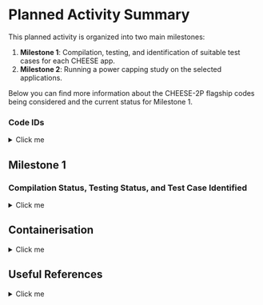 # Planned Activity Summary

This planned activity is organized into two main milestones:

1. **Milestone 1**: Compilation, testing, and identification of suitable test cases for each CHEESE app.
2. **Milestone 2**: Running a power capping study on the selected applications.

Below you can find more information about the CHEESE-2P flagship codes being considered and the current status for Milestone 1.

### Code IDs

<details>
  <summary>Click me</summary>

| Code                                                         | Domain                                  | Description                                                                                                                                                                                                                                                                                | Version | Dependencies                                                                                   |
|--------------------------------------------------------------|-----------------------------------------|--------------------------------------------------------------------------------------------------------------------------------------------------------------------------------------------------------------------------------------------------------------------------------------------|---------|------------------------------------------------------------------------------------------------|
| [FALL3D](applications/fall3d/README.md)                     | Physical Volcanology                    | Simulates the transport and deposition of volcanic ash/tephra produced by explosive eruptions.                                                                                                                                                                                      | 9.0.1   | Fortran, (MPI), OpenACC (NVFortran), netCDF-Fortran with netCDF-4 support, (PnetCDF)                                                |
| [SPECFEM3D_Cartesian](https://github.com/SPECFEM/specfem3d)  | Computational Seismology                | Simulates acoustic (fluid), elastic (solid), coupled acoustic/elastic, poroelastic seismic wave propagation in any type of conforming mesh of hexahedra.                                                                                                                  | v4.1.1  | Fortran2003, (CUDA), (MPI), (CUBIT), (SCOTCH), (ADIOS), (HDF5)                                                         |
| [SPECFEM3D_GLOBE](https://github.com/SPECFEM/specfem3d_globe)| Computational Seismology                | Simulates global and regional (continental-scale) seismic wave propagation.                                                                                                                                                                                                | -       | Fortran, MPI                                                                                    |
| [XSHELLS](applications/xshells/README.md)                   | Magneto-Hydrodynamics (Earth’s Interior)| Simulates geophysical and astrophysical flows in rotating spherical shells, including magnetic field generation and evolution in magneto-hydrodynamic contexts.                                                                                                                     | -       | NVHPC, Vulkan FFT, MPI                                                                          |
| seissol                                                      | -                                       | -                                                                                                                                                                                                                                                                                          | -       | -                                                                                              |
| elmer-ice                                                    | -                                       | -                                                                                                                                                                                                                                                                                          | -       | -                                                                                              |
| exa-hype                                                     | -                                       | -                                                                                                                                                                                                                                                                                          | -       | -                                                                                              |

---

## Backup Codes

The following codes are to be considered if any of the main targeted codes does not come through

| Code                                                          | Domain                     | Description                                                                                                                                                              | Version | Dependencies |
|---------------------------------------------------------------|----------------------------|--------------------------------------------------------------------------------------------------------------------------------------------------------------------------|---------|--------------|
| [TANDEM](https://tandem.readthedocs.io/en/latest/)            | Computational Seismology  | A scalable discontinuous Galerkin code on unstructured curvilinear grids for linear elasticity problems and sequences of earthquakes and aseismic slip                  | -       | C++, Petsc   |



</details>

## Milestone 1

### Compilation Status, Testing Status, and Test Case Identified


<details>
  <summary>Click me</summary>

| Code                                                                    | leonardo-baremetal                                                         | leonardo-container | thea-baremetal | thea-container | Validation Test | Test Case Identified |
|-------------------------------------------------------------------------|-----------------------------------------------------------------------------|--------------------|----------------|----------------|-----------------|----------------------|
| [FALL3D](applications/fall3d/README.md)                                 | :heavy_check_mark:                                                                         | :heavy_check_mark:                   |:heavy_check_mark:              | :heavy_check_mark:            |      :heavy_check_mark:            | :heavy_check_mark:                   |
| [SPECFEM3D_Cartesian](https://github.com/SPECFEM/specfem3d)              | :heavy_check_mark:                                                                          | :heavy_check_mark:       | :heavy_check_mark:   | :heavy_check_mark:    |      :heavy_check_mark:       | :heavy_check_mark:, Fine tuning problem size                  | 
| [XSHELLS](applications/xshells/README.md)                              | :heavy_check_mark:                                                                             | :heavy_check_mark:           |:heavy_check_mark:    | :heavy_check_mark:       |      :heavy_check_mark:             | :heavy_check_mark:, checking for numerical instability                  |
| [Seissol](applications/seissol/local_docker_build_singularity_image.md)                                 | :heavy_check_mark:                                                                          | Not Started                 | Not Started            | Ongoing             |      Ongoing          | :heavy_check_mark:                   |
| [ExaHype](https://gitlab.lrz.de/exahype/ExaHyPE-Engine)                                 | Not Started                                                                          | Not Started                 | Not Started            | Ongoing             |      Ongoing          | Meeting scheduled to discuss                   |
| [ELMER_ICE](https://elmerice.elmerfem.org/)            | Not Started                                                                          | Not started        | Not started    | Not started    |        Not started          | :heavy_check_mark:, Waiting Data From Developers                   |

**Backup**

| Code                                                                    | leonardo-baremetal                                                         | leonardo-container | thea-baremetal | thea-container | Validation Test | Test Case Identified |
|-------------------------------------------------------------------------|-----------------------------------------------------------------------------|--------------------|----------------|----------------|-----------------|----------------------|
| [SPECFEM3D_GLOBE](https://github.com/SPECFEM/specfem3d_globe)            | :heavy_check_mark:                                                                         | Not started        | Not started    | Not started    |        Not started          | :heavy_check_mark:, Waiting Data From Developers                   |
| [TANDEM](https://tandem.readthedocs.io/en/latest/)                      | Ok                                                                          | Not started        | Ok             | Not started    |         Not started        | Backup if no response from XSHELLS                   |



_Note: The table will be updated as we make progress. Once the applications are successfully compiled and tested, suitable test cases will be chosen and documented._

</details>


## Containerisation 


<details>
  <summary>Click me</summary>

- [NVIDIA HPC SDK](https://ngc.nvidia.com/catalog/containers/nvidia:nvhpc) containers are available on NGC. Two types of containers are provided, "devel" containers which contain the entire HPC SDK development environment, and "runtime" container which include only the components necessary to redistribute software built with the HPC SDK. Some care must will have to be taken in ensuring the UCX library has been configured with all communication mechanmism of interest, eg. `cuda_ipc`, `gdrcopy`. Alternatively one can install all the stack using the HPCCM building blocks, see for example [Generic recipe to build a OFED+UCX+MPI+CUDA container environment](https://github.com/NVIDIA/hpc-container-maker/blob/master/recipes/osu_benchmarks/common.py)
- [HPC CONTAINER MAKER DOCS](https://docs.nvidia.com/hpc-sdk//hpc-sdk-container/index.html)
- [NVIDIA HPC SDK CATALOG - NVIDIA GPU Cloud](https://catalog.ngc.nvidia.com/orgs/nvidia/containers/nvhpc/tags)

## Important considerations 

**Note** The dataset should be typically mounted from the host into the running container. Including datasets in the container image is bad practice and is not recommended. Datasets can be large and bloat the size of the container image and are often specific to a particular usage. https://docs.nvidia.com/hpc-sdk//hpc-sdk-container/index.html#multi-architecture-support

However, this raises an important question about reproducibility aspects. We are not developing a tutorial. In order to have our work fully reproducible we must also make available the data input (input files, mesh files and so on). We will have to consider whether actually embedding this input data in the image or alternatively make it available somewhere. In CINECA we do not have a registry for the images and thush we will probably have to resort to Docker Hub or Singularity Hub. For the data we also need to find a solution. Git lfs pointers to remote repositories like FALL3D does are out of the question as they are not under our direct control and we can not ensure they will still be there in the future

</details>

## Useful References

<details>
  <summary>Click me</summary>
  
  - **Specfem3d**
    - [SPECFEM3D won the Gordon Bell award for best performance at the SuperComputing 2003](https://dl.acm.org/doi/10.1145/1048935.1050155)
  - **Reproducibility with Containers**
    - [The Scientific Filesystem](https://doi.org/10.1093/gigascience/giy023)
  - **Power Capping**  
    - [Understanding the Impact of Dynamic Power Capping on Application Progress](https://gitlab.hpc.cineca.it/cheese2p-hls/power-capping/-/blob/thea/fall3d/specfem/PowerCapping.md)
  - **GraceHopper**
    - [Understanding Data Movement in Tightly Coupled Heterogeneous Systems: A Case Study with the Grace Hopper Superchip](https://arxiv.org/pdf/2408.11556v2)
  - **Scientific Impact**
    - [In this video from the PASC18 conference in Basel, Alice-Agnes Gabriel presents: Unravelling Earthquake Dynamics through Extreme-Scale Multiphysics Simulations.](https://www.youtube.com/watch?v=nJlzFwYtau0&t=10s) 
  
</details>